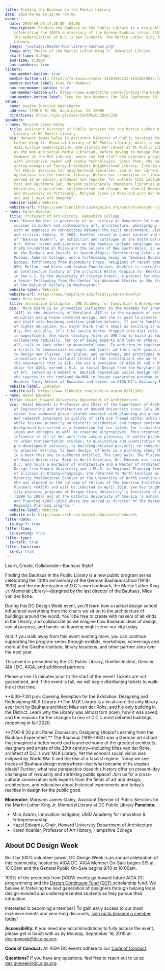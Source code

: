 ```yaml
---
title: Finding the Bauhaus in the Public Library
date: 2019-09-02 14:12:00 -04:00
event:
  date: 2019-09-26 17:30:00 -04:00
  description: Finding the Bauhaus in the Public Library is a new public program series
    celebrating the 100th anniversary of the German Bauhaus school (1919-1933) and
    the modernization of D.C.'s own landmark, the Martin Luther King Jr. Memorial
    Library.
  image: "/uploads/Header-MLK-library-bauhaus.png"
  image-alt: Photos of the Martin Luther King Jr. Memorial Library.
  start-time: 5:30pm
  end-time: 8:30pm
  has-speakers: true
tickets:
  has-member-button: true
  member-button-url: https://fontevacustomer-1638354c123-1641d839835.force.com/services/oauth2/authorize?client_id=3MVG9nthuDc9owbcOq7_07W.HriOQQPWTbMkrpOla.ajDQlTHf4_uby_mhwylcX.mJBU2O2SppTiZMS0J_HJd&response_type=code&redirect_uri=https://ikit.aiga.org/ikit_national_util/ikit-national-util-sso-redirect/&state=https%3A%2F%2Fdc.aiga.org%2Fevent%2Fdcdw-finding-the-bauhaus-in-the-public-library%2F%3Fredirect_source%3Deventbrite_register
  member-button-label: Free for Members
  has-non-member-button: true
  non-member-button-url: https://www.eventbrite.com/e/finding-the-bauhaus-in-the-public-library-tickets-71292061475
  non-member-button-label: Free for Non-Members (On Sale September 10)
venue:
  name: Goethe-Institut Washington
  address: 1990 K St NW, Washington, DC 20006
  directions: https://goo.gl/maps/5amTMzwbL3DabC3S9
speakers:
- name: Maryann James-Daley
  title: Assistant Director of Public Services for the Martin Luther King Jr. Memorial
    Library at DC Public Library
  bio: Maryann James-Daley is Assistant Director of Public Services for the Martin
    Luther King Jr. Memorial Library at DC Public Library, which is undergoing a 3-year,
    $211 million modernization. She started her career at DC Public Library in 2012
    as the Web and Social Media Librarian, before moving to manage The Labs and Digital
    Commons at the MLK Library, where she led staff who provided programming and services
    with innovative, maker and studio technologies. Since then, she has served as
    acting manager of Tenley-Friendship Neighborhood Library, Interim Assistant Director
    for Public Services for neighborhood libraries, and in her current position managing
    operations for the central library. Before her transition to library work, she
    served as an editor, producer and reporter for outlets that include The Washington
    Post and Baltimore Sun. Maryann passionately champions libraries as a spark for
    education, inspiration, collaboration and change. An alum of Howard University
    and University of Pittsburgh, Maryann lives in Maryland with her husband, 5-year-old
    son and 1-year-old daughter.
  website-label: Website
  website-url: https://americanlibrariesmagazine.org/authors/maryann-james-daley/
- name: Karen Koehler
  title: Professor of Art History, Hampshire College
  bio: 'Karen Koehler is professor of art history at Hampshire College and teaches
    courses in modern and contemporary art, architecture, photography, and design,
    with an emphasis on connections between the built environment, visual culture,
    and critical theory. In 2008, Koehler served as guest curator and sole author
    of "Bauhaus Modern", an exhibition and catalogue at the Smith College Museum of
    Art. Other recent publications on the Bauhaus include catalogue essays for the
    Prada Foundation in Milan and the Gallery of New South Wales, as well as an essay
    on the Bauhaus and Gestalt in Joseph Albers: Intersecting Colors at the Mead Art
    Museum, Amherst College, and a forthcoming essay on "Bauhaus Doubles" for Bauhaus
    Bodies, forthcoming from Bloomsbury Press. Recipient of recent grants from the
    NEH, Mellon, and Kress and Graham Foundations, Koehler is currently completing
    an intellectual history of the architect Walter Gropius for Reaktion Books (distributed
    in the U.S. by the University of Chicago Press), a project for which she received
    a Senior Fellowship from the Center for Advanced Studies in the Visual Arts (CASVA)
    at the National Gallery in Washington.'
  website-label: Website
  website-url: https://www.hampshire.edu/faculty/karen-koehler
- name: Mira Azarm
  title: Innovation Instigator, UMD Academy for Innovation & Entrepreneurship
  bio: 'Mira Azarm is an Innovation Instigator in the Academy for Innovation & Entrepreneurship
    (AIE) at the University of Maryland. AIE is in the vanguard of reimagining higher
    education using human-centered design, and she is paid to provoke faculty, students
    and staff into becoming creative problem-solvers. If you’re familiar with institutions
    of higher education, you might think that’s about as exciting as watching paint
    dry, but actually, it’s like seeing mentos dropped into diet cola: the eruption
    is magnificent. She loves teaching folks at UMD how to build at low resolution,
    collaborate radically, let go of being experts and lean on others, and most of
    all, talk to each other in meaningful ways. In addition to teaching, she designs
    artifacts to communicate concepts and tools; partners with groups across campus
    to design new classes, curriculum, and workshops; and prototypes new ways to weave
    innovation into the cultural thread of the institutions she works in. Before joining
    the skunkworks that is AIE, she was a president of AIGA DC and a President’s Council
    Chair for AIGA, earned a M.A. in Social Design from the Maryland Institute College
    of Art, served as a Robert W. Deutsch Foundation Social Design Fellow. Currently,
    she teaches in the combined MA/MBA in Design Leadership program at MICA & Johns
    Hopkins Carey School of Business and serves on AIGA DC’s Advisory Board.'
  website-label: LinkedIn
  website-url: https://www.linkedin.com/in/mira-azarm-81761165/
- name: Hazel Edwards
  title: Chair, Howard University Department of Architecture
  bio: 'Hazel Edwards is Professor and Chair of the Department of Architecture, College
    of Engineering and Architecture at Howard University since July 2016. Her unique
    career has combined place-related research with planning and urban design practice.
    Her research interests in quality of life are framed within urban design contexts
    while focused primarily on historic residential and campus environments. Her design
    background has served as a foundation for her talent for translating and representing
    ideas and concepts as well as creating alternatives. This orientation has a strong
    influence in all of her work-from campus planning; to master planning activities;
    to urban transportation studies; to qualitative and quantitative research; to
    pre-development services; to building-related projects; to community engagement;
    to proposal writing; to book design. Of note is a planning study that culminated
    in a book that she co-authored entitled, The Long Walk: The Placemaking Legacy
    of Howard University. Born in North Carolina, Dr. Edwards was raised in Washington,
    D.C. and holds a Bachelor of Architecture and a Master of Architecture in Urban
    Design from Howard University and a Ph.D. in Regional Planning from the University
    of Illinois in Urbana-Champaign. She returned to North Carolina as a Carolina
    Minority Postdoctoral Scholar at the University of North Carolina at Chapel Hill.
    She was elected to the College of Fellows of the American Institute of Certified
    Planners (FAICP) and will be inducted in April 2018. She has taught in the graduate
    city planning programs at Morgan State University''s Institute of Architecture
    (1999 to 2007) and at The Catholic University of America''s School of Architecture
    and Planning (2007-2016) where she served as director of the Master of City and
    Regional Planning program.'
  website-label: Website
  website-url: http://www.arch.cea.howard.edu/users/hedwards
filter-date:
  is-day-7: true
filter-time:
  is-evening: true
filter-type:
  is-talk: true
filter-location:
  is-dc: true
---
```


Learn, Create, Collaborate—Bauhaus Style!

Finding the Bauhaus in the Public Library is a new public program series celebrating the 100th anniversary of the German Bauhaus school (1919-1933) and the modernization of D.C.'s own landmark, the Martin Luther King Jr. Memorial Library—designed by the last director of the Bauhaus, Mies van der Rohe.

During this DC Design Week event, you’ll learn how a radical design school influenced everything from the chairs we sit on to the architecture of buildings around the world. You’ll be free to create with makers of all kinds in the Library, and collaborate as we imagine how Bauhaus ideas of design, social purpose, and hands-on learning might serve our city today.

And if you walk away from this event wanting more, you can continue supporting the program series through exhibits, workshops, screenings and more at the Goethe-Institute, library locations, and other partner sites over the next year.

This event is presented by the DC Public Library, Goethe-Institut, Gensler, AIA | DC, AIGA, and additional partners. 

Please arrive 15 minutes prior to the start of the event! Tickets are not guaranteed, and if the event is full, we will begin distributing tickets to walk-ins at that time.

**5:30–7:00 p.m: Opening Reception for the Exhibition: Designing and Redesigning MLK Library **The MLK Library is a local icon: the only library ever built by Bauhaus architect Mies van der Rohe, and his only building in the District. Learn why the Library was almost torn down, how it was saved, and the reasons for the changes to one of D.C.’s most debated buildings, reopening in fall 2020. 

**7:00-8:30 p.m: Panel Discussion, Designing Utopia? Learning from the Bauhaus Experiment **
The Bauhaus (1919-1933) was a German art school that imagined a better world and launched some of the greatest architects, designers and artists of the 20th century—including Mies van der Rohe, architect of D.C.’s own MLK Library. Yet the school’s social vision was eclipsed by World War II and the rise of a fascist regime. Today we see traces of Bauhaus design everywhere—but what became of its utopian ideals? Further, what new perspective does this history offer on present-day challenges of inequality and shrinking public space? Join us for a cross-cultural conversation with experts from the fields of art and design, architecture, and education about historical experiments and today’s realities in design for the public good.

**Moderator:** Maryann James-Daley, Assistant Director of Public Services for the Martin Luther King Jr. Memorial Library at DC Public Library
**Panelists:**
* Mira Azarm, Innovation Instigator, UMD Academy for Innovation & Entrepreneurship
* Hazel Edwards, Chair, Howard University Department of Architecture
* Karen Koehler, Professor of Art History, Hampshire College

## About DC Design Week
Built by 100% volunteer power, DC Design Week is an annual celebration of this community, hosted by AIGA DC. AIGA Member On-Sale begins 9/5 at 10:00am and the General Public On-Sale begins 9/10 at 10:00am.

100% of the proceeds from DCDW events go toward future AIGA DC programming and the [Design Continuum Fund (DCF) ](https://www.givecontinuum.org/) scholarship fund. We believe in fostering the next generation of designers through helping local design-minded and underrepresented students as they pursue their education.

Interested in becoming a member? To gain early access to our most exclusive events and year-long discounts, [sign up to become a member today](https://my.aiga.org/)! 

**Accessibility:**
If you need any accommodations to fully access the event, please get in touch with us by Monday, September 16, 2019 at: designweek@dc.aiga.org.

**Code of Conduct:**
All AIGA DC events adhere to our [Code of Conduct](https://dc.aiga.org/events/code-of-conduct/).

**Questions?**
If you have any questions, feel free to reach out to us at: designweek@dc.aiga.org.